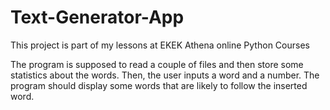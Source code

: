 # Text-Generator-App
This project is part of my lessons at EKEK Athena online Python Courses

The program is supposed to read a couple of files and then store some statistics about the words. Then, the user inputs a word and a number. The program should display some words that are likely to follow the inserted word.
